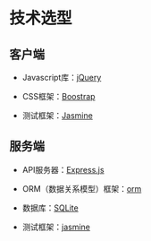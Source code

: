 # 技术选型

## 客户端

- Javascript库：[jQuery](http://jquery.com/)

- CSS框架：[Boostrap](http://getbootstrap.com/)

- 测试框架：[Jasmine](https://jasmine.github.io/pages/getting_started.html)




## 服务端

- API服务器：[Express.js](https://expressjs.com/en/starter/installing.html)

- ORM（数据关系模型）框架：[orm](https://www.npmjs.com/package/orm)

- 数据库：[SQLite](https://www.sqlite.org/quickstart.html)

- 测试框架：[jasmine](https://jasmine.github.io/pages/getting_started.html)


